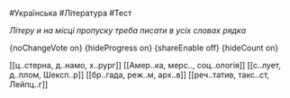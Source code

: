 #Українська #Література #Тест

*Літеру и на місці пропуску треба писати в усіх словах рядка*

{noChangeVote on}
{hideProgress on}
{shareEnable off}
{hideCount on}

[[ц..стерна, д..намо, х..рург]]
[[Амер..ка, мерс.., соц..ологія]]
[[с..лует, д..плом, Шексп..р]]
[[бр..гада, реж..м, арх..в]]
[[реч..татив, такс..ст, Лейпц..г]]
